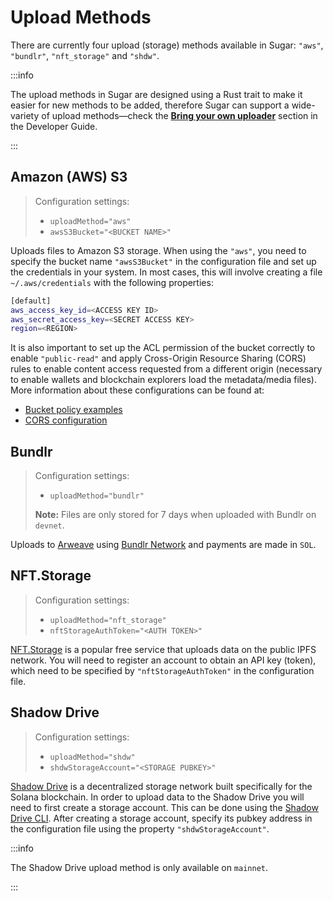 # Upload Methods

There are currently four upload (storage) methods available in Sugar: `"aws"`, `"bundlr"`, `"nft_storage"` and `"shdw"`.

:::info

The upload methods in Sugar are designed using a Rust trait to make it easier for new methods to be added, therefore Sugar can support a wide-variety of upload methods&mdash;check the [**Bring your own uploader**](developer/bring-your-own-uploader) section in the Developer Guide.

:::

## Amazon (AWS) S3

> Configuration settings:
>
> - `uploadMethod="aws"`
> - `awsS3Bucket="<BUCKET NAME>"`

Uploads files to Amazon S3 storage. When using the `"aws"`, you need to specify the bucket name `"awsS3Bucket"` in the configuration file and set up the credentials in your system. In most cases, this will involve creating a file `~/.aws/credentials` with the following properties:

```bash
[default]
aws_access_key_id=<ACCESS KEY ID>
aws_secret_access_key=<SECRET ACCESS KEY>
region=<REGION>
```

It is also important to set up the ACL permission of the bucket correctly to enable `"public-read"` and apply Cross-Origin Resource Sharing (CORS) rules to enable content access requested from a different origin (necessary to enable wallets and blockchain explorers load the metadata/media files). More information about these configurations can be found at:
- [Bucket policy examples](https://docs.aws.amazon.com/AmazonS3/latest/userguide/example-bucket-policies.html)
- [CORS configuration](https://aws.amazon.com/premiumsupport/knowledge-center/s3-configure-cors/)

## Bundlr

> Configuration settings:
>
> - `uploadMethod="bundlr"`
>
> **Note:** Files are only stored for 7 days when uploaded with Bundlr on `devnet`.

Uploads to [Arweave](https://www.arweave.org/) using [Bundlr Network](https://bundlr.network/) and payments are made in `SOL`.

## NFT.Storage

> Configuration settings:
>
> - `uploadMethod="nft_storage"`
> - `nftStorageAuthToken="<AUTH TOKEN>"`

[NFT.Storage](https://nft.storage) is a popular free service that uploads data on the public IPFS network. You will need to register an account to obtain an API key (token), which need to be specified by `"nftStorageAuthToken"` in the configuration file.

## Shadow Drive

> Configuration settings:
>
> - `uploadMethod="shdw"`
> - `shdwStorageAccount="<STORAGE PUBKEY>"`

[Shadow Drive](https://shdw.genesysgo.com/shadow-infrastructure-overview/shadow-drive-overview) is a decentralized storage network built specifically for the Solana blockchain. In order to upload data to the Shadow Drive you will need to first create a storage account. This can be done using the [Shadow Drive CLI](https://shdw.genesysgo.com/using-shadow-drive/the-shadow-drive-platform/shadow-drive-cli). After creating a storage account, specify its pubkey address in the configuration file using the property `"shdwStorageAccount"`.

:::info

The Shadow Drive upload method is only available on `mainnet`.

:::